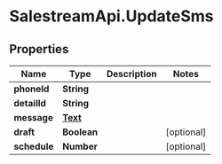 # SalestreamApi.UpdateSms

## Properties
Name | Type | Description | Notes
------------ | ------------- | ------------- | -------------
**phoneId** | **String** |  | 
**detailId** | **String** |  | 
**message** | [**Text**](Text.md) |  | 
**draft** | **Boolean** |  | [optional] 
**schedule** | **Number** |  | [optional] 


